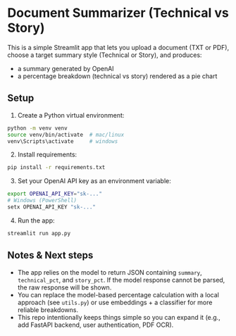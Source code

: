 # Document Summarizer (Technical vs Story)

This is a simple Streamlit app that lets you upload a document (TXT or PDF), choose a target summary style (Technical or Story), and produces:
- a summary generated by OpenAI
- a percentage breakdown (technical vs story) rendered as a pie chart

## Setup

1. Create a Python virtual environment:
```bash
python -m venv venv
source venv/bin/activate  # mac/linux
venv\Scripts\activate     # windows
```

2. Install requirements:
```bash
pip install -r requirements.txt
```

3. Set your OpenAI API key as an environment variable:
```bash
export OPENAI_API_KEY="sk-..."
# Windows (PowerShell)
setx OPENAI_API_KEY "sk-..."
```

4. Run the app:
```bash
streamlit run app.py
```

## Notes & Next steps

- The app relies on the model to return JSON containing `summary`, `technical_pct`, and `story_pct`. If the model response cannot be parsed, the raw response will be shown.
- You can replace the model-based percentage calculation with a local approach (see `utils.py`) or use embeddings + a classifier for more reliable breakdowns.
- This repo intentionally keeps things simple so you can expand it (e.g., add FastAPI backend, user authentication, PDF OCR).
